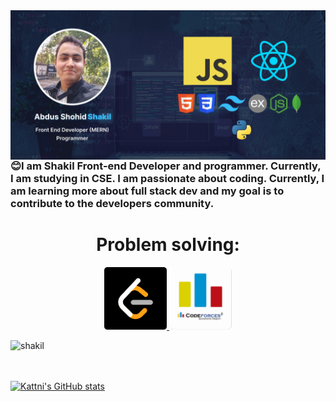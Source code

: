 <img align="left" src="https://raw.githubusercontent.com/developerHub01/developerHub01/main/assets/banner.jpg" alt="shakil" />


 ### 😊I am Shakil Front-end Developer and programmer. Currently, I am studying in CSE. I am passionate about coding. Currently, I am learning more about full stack dev and my goal is to contribute to the developers community.

<center>

# Problem solving:

</center>
<center align="center">
<a target="_blank" href="https://leetcode.com/shakil102043/">
<img src="https://raw.githubusercontent.com/developerHub01/developerHub01/main/assets/leetcode.png" width="100"/>
</a>
<span width="50"></span>
<a target="_blank" href="https://codeforces.com/profile/abdusShohidShakil">
<img src="https://raw.githubusercontent.com/developerHub01/developerHub01/main/assets/codeforces.png" width="100"/>
</center>

<p><img align="left" src="https://github-readme-stats.vercel.app/api/top-langs?username=developerHub01&show_icons=true&locale=en&layout=compact" alt="shakil" /></p>

<br/>
<br/>
<br/>
<div>

![Kattni's GitHub stats](https://github-readme-stats.vercel.app/api?username=developerHub01&theme=tokyonight&show_icons=true)
</div>
